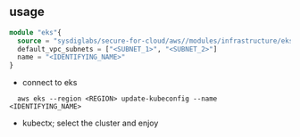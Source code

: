 ## usage

```terraform
module "eks"{
  source = "sysdiglabs/secure-for-cloud/aws//modules/infrastructure/eks"
  default_vpc_subnets = ["<SUBNET_1>", "<SUBNET_2>"]
  name = "<IDENTIFYING_NAME>"
}

```

- connect to eks
```
  aws eks --region <REGION> update-kubeconfig --name <IDENTIFYING_NAME>
```
  
- kubectx; select the cluster and enjoy
